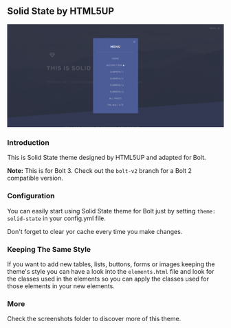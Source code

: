 ## Solid State by HTML5UP

![Preview](screenshots/screenshot2.PNG)

### Introduction

This is Solid State theme designed by HTML5UP and adapted for Bolt.

**Note:**  This is for Bolt 3. Check out the `bolt-v2` branch for a Bolt 2 compatible version.

### Configuration

You can easily start using Solid State theme for Bolt just by setting `theme: solid-state` in your config.yml file.

Don't forget to clear yor cache every time you make changes.

### Keeping The Same Style

If you want to add new tables, lists, buttons, forms or images keeping the theme's style you can have a look into the `elements.html` file and look for the classes used in the elements so you can apply the classes used for those elements in your new elements.

### More

Check the screenshots folder to discover more of this theme.
